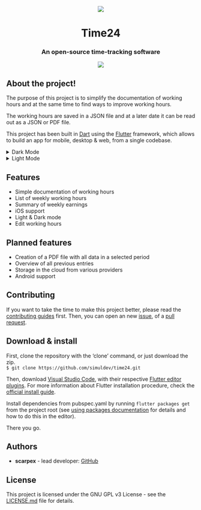 <p align="center">
  <img src="https://github.com/simuldev/time24/blob/dev/screenshots/logo.png">
</p>
<h1 align="center">Time24</h1>
<h3 align="center">An open-source time-tracking software</h3>

<p align="center">
    <a href="https://discord.gg/AKvf6s7xBX">
        <img src="https://img.shields.io/discord/837991637148893194?style=flat-square">
    </a>
</p>

## About the project!

The purpose of this project is to simplify the documentation of working hours and at the same time to find ways to improve working hours. 

The working hours are saved in a JSON file and at a later date it can be read out as a JSON or PDF file.

This project has been built in [Dart](https://dart.dev/) using the [Flutter](https://flutter.io/) framework, which allows to build an app for mobile, desktop & web, from a single codebase.

<p align="center">
  <details>
    <summary>Dark Mode</summary>
      <img src="https://github.com/simuldev/time24/blob/dev/screenshots/home_dark.png" width="256" hspace="4">
      <img src="https://github.com/simuldev/time24/blob/dev/screenshots/settings_dark.png" width="256" hspace="4">
      <img src="https://github.com/simuldev/time24/blob/dev/screenshots/add_timestamp_dark.png" width="256" hspace="4">
      <img src="https://github.com/simuldev/time24/blob/dev/screenshots/edit_timestamp_dark.png" width="256" hspace="4">
      <img src="https://github.com/simuldev/time24/blob/dev/screenshots/required_weeks_dark.png" width="256" hspace="4">
      <img src="https://github.com/simuldev/time24/blob/dev/screenshots/hourly_wages_dark.png" width="256" hspace="4">
  </details>
    <details>
    <summary>Light Mode</summary>
      <img src="https://github.com/simuldev/time24/blob/dev/screenshots/home_light.png" width="256" hspace="4">
      <img src="https://github.com/simuldev/time24/blob/dev/screenshots/settings_light.png" width="256" hspace="4">
      <img src="https://github.com/simuldev/time24/blob/dev/screenshots/add_timestamp_light.png" width="256" hspace="4">
      <img src="https://github.com/simuldev/time24/blob/dev/screenshots/edit_timestamp_light.png" width="256" hspace="4">
      <img src="https://github.com/simuldev/time24/blob/dev/screenshots/required_weeks_light.png" width="256" hspace="4">
      <img src="https://github.com/simuldev/time24/blob/dev/screenshots/hourly_wages_light.png" width="256" hspace="4">
  </details>
</p>

## Features

- Simple documentation of working hours
- List of weekly working hours
- Summary of weekly earnings
- iOS support
- Light & Dark mode
- Edit working hours

## Planned features

- Creation of a PDF file with all data in a selected period
- Overview of all previous entries
- Storage in the cloud from various providers
- Android support

## Contributing

If you want to take the time to make this project better, please read the [contributing guides](https://github.com/simuldev/time24/blob/master/CONTRIBUTING.md) first. Then, you can open an new [issue](https://github.com/simuldev/time24/issues/new), of a [pull request](https://github.com/simuldev/time24/compare).

## Download & install
First, clone the repository with the ‘clone’ command, or just download the zip.  
`$ git clone https://github.com/simuldev/time24.git`

Then, download  [Visual Studio Code](https://code.visualstudio.com/), with their respective  [Flutter editor plugins](https://flutter.io/get-started/editor/). For more information about Flutter installation procedure, check the  [official install guide](https://flutter.io/get-started/install/).

Install dependencies from pubspec.yaml by running  `flutter packages get`  from the project root (see  [using packages documentation](https://flutter.io/using-packages/#adding-a-package-dependency-to-an-app)  for details and how to do this in the editor).

There you go.

## Authors
- **scarpex** - lead developer: [GitHub](https://github.com/scarpex)

## License

This project is licensed under the GNU GPL v3 License - see the  [LICENSE.md](https://github.com/simuldev/time24/blob/master/LICENSE.md)  file for details.


